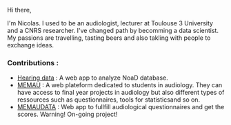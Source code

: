 Hi there, 

I'm Nicolas. I used to be an audiologist, lecturer  at Toulouse 3 University and a CNRS researcher. I've changed path by becomming a data scientist.
My passions are travelling, tasting beers and also takling with people to exchange ideas.

### Contributions :

- [Hearing data]() : A web app to analyze NoaD database.
- [MEMAU](https://memau.eu/) : A web plateform dedicated to students in audiology. They can have access to final year projects in audiology but also different types of ressources
such as questionnaires, tools for statisticsand so on.
- [MEMAUDATA](https://data.memau.eu/) : Web app to fullfill audiological questionnaires and get the scores. Warning! On-going project!
